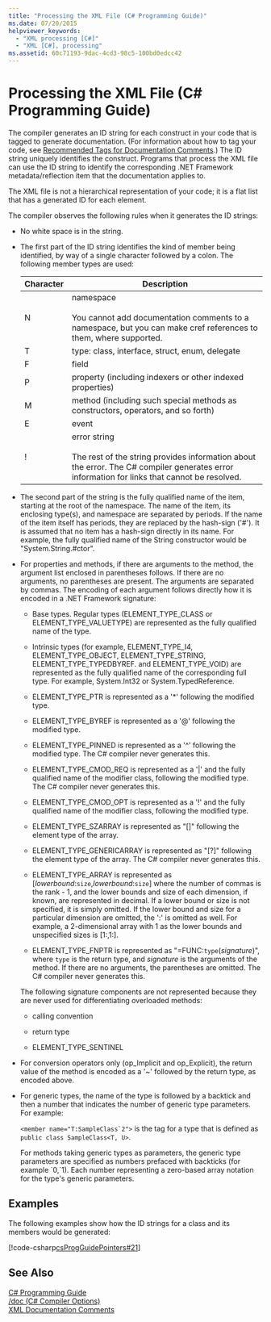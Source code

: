 ```yaml
---
title: "Processing the XML File (C# Programming Guide)"
ms.date: 07/20/2015
helpviewer_keywords: 
  - "XML processing [C#]"
  - "XML [C#], processing"
ms.assetid: 60c71193-9dac-4cd3-98c5-100bd0edcc42
---
```

# Processing the XML File (C# Programming Guide)
The compiler generates an ID string for each construct in your code that is tagged to generate documentation. (For information about how to tag your code, see [Recommended Tags for Documentation Comments](../../../csharp/programming-guide/xmldoc/recommended-tags-for-documentation-comments.md).) The ID string uniquely identifies the construct. Programs that process the XML file can use the ID string to identify the corresponding .NET Framework metadata/reflection item that the documentation applies to.  

 The XML file is not a hierarchical representation of your code; it is a flat list that has a generated ID for each element.  

 The compiler observes the following rules when it generates the ID strings:  

- No white space is in the string.  

- The first part of the ID string identifies the kind of member being identified, by way of a single character followed by a colon. The following member types are used:  


  | Character |                                                                             Description                                                                              |
  |-----------|----------------------------------------------------------------------------------------------------------------------------------------------------------------------|
  |     N     |                namespace<br /><br /> You cannot add documentation comments to a namespace, but you can make cref references to them, where supported.                |
  |     T     |                                                            type: class, interface, struct, enum, delegate                                                            |
  |     F     |                                                                                field                                                                                 |
  |     P     |                                                      property (including indexers or other indexed properties)                                                       |
  |     M     |                                           method (including such special methods as constructors, operators, and so forth)                                           |
  |     E     |                                                                                event                                                                                 |
  |     !     | error string<br /><br /> The rest of the string provides information about the error. The C# compiler generates error information for links that cannot be resolved. |


- The second part of the string is the fully qualified name of the item, starting at the root of the namespace. The name of the item, its enclosing type(s), and namespace are separated by periods. If the name of the item itself has periods, they are replaced by the hash-sign ('#'). It is assumed that no item has a hash-sign directly in its name. For example, the fully qualified name of the String constructor would be "System.String.#ctor".  

- For properties and methods, if there are arguments to the method, the argument list enclosed in parentheses follows. If there are no arguments, no parentheses are present. The arguments are separated by commas. The encoding of each argument follows directly how it is encoded in a .NET Framework signature:  

  - Base types. Regular types (ELEMENT_TYPE_CLASS or ELEMENT_TYPE_VALUETYPE) are represented as the fully qualified name of the type.  

  - Intrinsic types (for example, ELEMENT_TYPE_I4, ELEMENT_TYPE_OBJECT, ELEMENT_TYPE_STRING, ELEMENT_TYPE_TYPEDBYREF. and ELEMENT_TYPE_VOID) are represented as the fully qualified name of the corresponding full type. For example, System.Int32 or System.TypedReference.  

  - ELEMENT_TYPE_PTR is represented as a '\*' following the modified type.  

  - ELEMENT_TYPE_BYREF is represented as a '\@' following the modified type.  

  - ELEMENT_TYPE_PINNED is represented as a '^' following the modified type. The C# compiler never generates this.  

  - ELEMENT_TYPE_CMOD_REQ is represented as a '&#124;' and the fully qualified name of the modifier class, following the modified type. The C# compiler never generates this.  

  - ELEMENT_TYPE_CMOD_OPT is represented as a '!' and the fully qualified name of the modifier class, following the modified type.  

  - ELEMENT_TYPE_SZARRAY is represented as "[]" following the element type of the array.  

  - ELEMENT_TYPE_GENERICARRAY is represented as "[?]" following the element type of the array. The C# compiler never generates this.  

  - ELEMENT_TYPE_ARRAY is represented as [*lowerbound*:`size`,*lowerbound*:`size`] where the number of commas is the rank - 1, and the lower bounds and size of each dimension, if known, are represented in decimal. If a lower bound or size is not specified, it is simply omitted. If the lower bound and size for a particular dimension are omitted, the ':' is omitted as well. For example, a 2-dimensional array with 1 as the lower bounds and unspecified sizes is [1:,1:].  

  - ELEMENT_TYPE_FNPTR is represented as "=FUNC:`type`(*signature*)", where `type` is the return type, and *signature* is the arguments of the method. If there are no arguments, the parentheses are omitted. The C# compiler never generates this.  

   The following signature components are not represented because they are never used for differentiating overloaded methods:  

  - calling convention  

  - return type  

  - ELEMENT_TYPE_SENTINEL  

- For conversion operators only (op_Implicit and op_Explicit), the return value of the method is encoded as a '~' followed by the return type, as encoded above.  

- For generic types, the name of the type is followed by a backtick and then a number that indicates the number of generic type parameters. For example:

   ``<member name="T:SampleClass`2">`` is the tag for a type that is defined as `public class SampleClass<T, U>`.  

   For methods taking generic types as parameters, the generic type parameters are specified as numbers prefaced with backticks (for example \`0,\`1). Each number representing a zero-based array notation for the type's generic parameters.  

## Examples  
 The following examples show how the ID strings for a class and its members would be generated:  

 [!code-csharp[csProgGuidePointers#21](../../../csharp/programming-guide/unsafe-code-pointers/codesnippet/CSharp/processing-the-xml-file_1.cs)]  

## See Also  
 [C# Programming Guide](../../../csharp/programming-guide/index.md)  
 [/doc (C# Compiler Options)](../../../csharp/language-reference/compiler-options/doc-compiler-option.md)  
 [XML Documentation Comments](../../../csharp/programming-guide/xmldoc/xml-documentation-comments.md)
